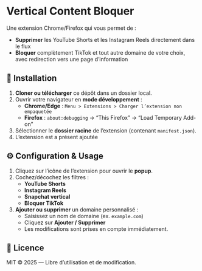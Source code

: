 # Vertical Content Bloquer

Une extension Chrome/Firefox qui vous permet de :

- **Supprimer** les YouTube Shorts et les Instagram Reels directement dans le flux  
- **Bloquer** complètement TikTok et tout autre domaine de votre choix, avec redirection vers une page d’information  



## 🚀 Installation

1. **Cloner ou télécharger** ce dépôt dans un dossier local.  
2. Ouvrir votre navigateur en **mode développement** :
   - **Chrome/Edge** : `Menu > Extensions > Charger l’extension non empaquetée`  
   - **Firefox** : `about:debugging` → “This Firefox” → “Load Temporary Add-on”  
3. Sélectionner le **dossier racine** de l’extension (contenant `manifest.json`).  
4. L’extension est a présent ajoutée



## ⚙️ Configuration & Usage

1. Cliquez sur l’icône de l’extension pour ouvrir le **popup**.  
2. Cochez/décochez les filtres :
   - **YouTube Shorts**  
   - **Instagram Reels**  
   - **Snapchat vertical**  
   - **Bloquer TikTok**  
3. **Ajouter ou supprimer** un domaine personnalisé :
   - Saisissez un nom de domaine (ex. `example.com`)  
   - Cliquez sur **Ajouter / Supprimer**  
   - Les modifications sont prises en compte immédiatement.  



## 📜 Licence

MIT © 2025 — Libre d’utilisation et de modification.

